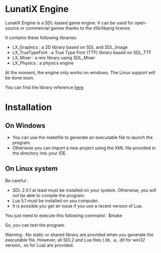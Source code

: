 
 # LunatiX Engine #

 LunatiX Engine is a SDL-based game engine. It can be used for open-source or commercial games thanks to the zlib/libpng license. 

 It contains these following libraries: 

 - LX_Graphics : a 2D library based on SDL and SDL_Image
 - LX_TrueTypeFont : a True Type Font (TTF) library based on SDL_TTF
 - LX_Mixer : a mix library using SDL_Mixer
 - LX_Physics : a physics engine 

 At the moment, the engine only works on windows. The Linux support will be done soon.

 
 You can find the library reference [here](http://gumichan01.olympe.in/reference/lunatix-engine/)


 
 # Installation #


 ## On Windows ##

 - You can use the makefile to generate an executable file to launch the program.
 - Otherwise you can import a new project using the XML file provided in the directory into your IDE.


 ## On Linux system ##

 Be careful :
  - SDL 2.0.1 at least must be installed on your system. Otherwise, you will not be able to compile the program.
  - Lua 5.1 must be installed on you computer.
  - It is possible you get an issue if you use a recent version of Lua. 


 You just need to execute this following command :
	$make

 So, you can test the program.



Warning : No static or shared library are provided when you generate the executable file.
However, all SDL2 and Lua files (.lib, .a, .dll for win32 version, .so for Lua) are provided.



